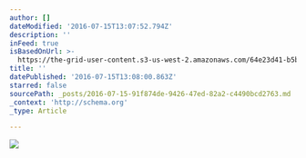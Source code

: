 ```yaml
---
author: []
dateModified: '2016-07-15T13:07:52.794Z'
description: ''
inFeed: true
isBasedOnUrl: >-
  https://the-grid-user-content.s3-us-west-2.amazonaws.com/64e23d41-b5b1-404f-82a5-ed237e9304e1.jpg
title: ''
datePublished: '2016-07-15T13:08:00.863Z'
starred: false
sourcePath: _posts/2016-07-15-91f874de-9426-47ed-82a2-c4490bcd2763.md
_context: 'http://schema.org'
_type: Article

---
```

![](https://the-grid-user-content.s3-us-west-2.amazonaws.com/64e23d41-b5b1-404f-82a5-ed237e9304e1.jpg)